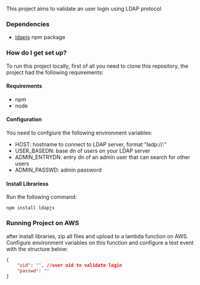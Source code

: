 This project aims to validate an user login using LDAP protocol

### Dependencies ###

* [ldapjs](http://ldapjs.org/) npm package 

### How do I get set up? ###

To run this project locally, first of all you need to clone this repository, the project had the following requirements: 

#### Requirements ####

* npm
* node

#### Configuration ####

You need to confgiure the following environment variables: 

* HOST: hostname to connect to LDAP server, format "ladp://<domain>:<port>"
* USER_BASEDN: base dn of users on your LDAP server 
* ADMIN_ENTRYDN: entry dn of an admin user that can search for other users
* ADMIN_PASSWD: admin password

#### Install Librariess ####

Run the following command:

```
npm install ldapjs
```

### Running Project on AWS ###

after install libraries, zip all files and upload to a lambda function on AWS. Configure environment variables on this function and configure a test event with the structure below:

```json
{ 
    "uid": "", //user uid to validate login
    "passwd": ""
}
```
